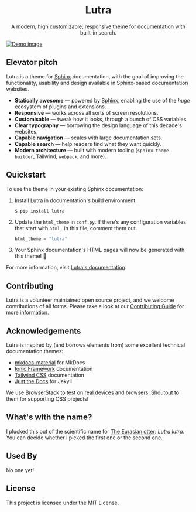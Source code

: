 <h1 align="center">Lutra</h1>
<p align="center">A modern, high customizable, responsive theme for documentation with built-in search.</p>
<a href="https://pradyunsg.me/lutra/">
  <img align="center" src="https://github.com/pradyunsg/lutra/raw/main/docs/_static/demo.png" alt="Demo image">
</a>

## Elevator pitch

<!-- start elevator-pitch -->

Lutra is a theme for [Sphinx] documentation, with the goal of improving the functionality, usability and design available in Sphinx-based documentation websites.

- **Statically awesome** — powered by [Sphinx], enabling the use of the _huge_ ecosystem of plugins and extensions.
- **Responsive** — works across all sorts of screen resolutions.
- **Customisable** — tweak how it looks, through a bunch of CSS variables.
- **Clear typography** — borrowing the design language of this decade's websites.
- **Capable navigation** — scales with large documentation sets.
- **Capable search** — help readers find what they want quickly.
- **Modern architecture** — built with modern tooling (`sphinx-theme-builder`, Tailwind, `webpack`, and more).

<!-- end elevator-pitch -->

## Quickstart

<!-- start quickstart -->

To use the theme in your existing Sphinx documentation:

1. Install Lutra in documentation's build environment.

   ```console
   $ pip install lutra
   ```

1. Update the `html_theme` in `conf.py`. If there's any configuration variables that start with `html_` in this file, comment them out.

   ```py
   html_theme = "lutra"
   ```

1. Your Sphinx documentation's HTML pages will now be generated with this theme! 🎉

[pypi]: https://pypi.org/project/lutra/

<!-- end quickstart -->

For more information, visit [Lutra's documentation][quickstart-docs].

[quickstart-docs]: https://pradyunsg.me/lutra/quickstart

## Contributing

Lutra is a volunteer maintained open source project, and we welcome contributions of all forms. Please take a look at our [Contributing Guide](https://pradyunsg.me/lutra/contributing/) for more information.

## Acknowledgements

Lutra is inspired by (and borrows elements from) some excellent technical documentation themes:

- [mkdocs-material] for MkDocs
- [Ionic Framework] documentation
- [Tailwind CSS] documentation
- [Just the Docs] for Jekyll

We use [BrowserStack] to test on real devices and browsers. Shoutout to them for supporting OSS projects!

[mkdocs-material]: https://squidfunk.github.io/mkdocs-material/
[just the docs]: https://pmarsceill.github.io/just-the-docs/
[ionic framework]: https://ionicframework.com/docs
[tailwind css]: https://tailwindcss.com/docs
[browserstack]: https://browserstack.com/
[sphinx]: https://www.sphinx-doc.org/

## What's with the name?

I plucked this out of the scientific name for [The Eurasian otter](https://en.wikipedia.org/wiki/Eurasian_otter): _Lutra lutra_. You can decide whether I picked the first one or the second one.

## Used By

No one yet!

## License

This project is licensed under the MIT License.
